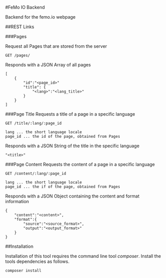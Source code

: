 #FeMo IO Backend

Backend for the femo.io webpage

##REST Links

###Pages

Request all Pages that are stored from the server

    GET /pages/
   
Responds with a JSON Array of all pages

    [
        {
            "id":"<page_id>"
            "title": {
                "<lang>":"<lang_title>"
            }
        }
    ]
    
###Page Title
Requests a title of a page in a specific language

    GET /title/:lang/:page_id
    
    lang ... the short language locale
    page_id ... the id of the page, obtained from Pages
    
Responds with a JSON String of the title in the specific language

    "<title>"
    
###Page Content
Requests the content of a page in a specific language

    GET /content/:lang/:page_id
    
    lang ... the short language locale
    page_id ... the if of the page, obtained from Pages
    
Responds with a JSON Object containing the content and format information

    {
        "content":"<content>",
        "format":{
            "source":"<source_format>",
            "output":"<output_format>"
        }
    }

##Installation

Installation of this tool requires the command line tool *composer*. Install the tools dependencies as follows.

    composer install